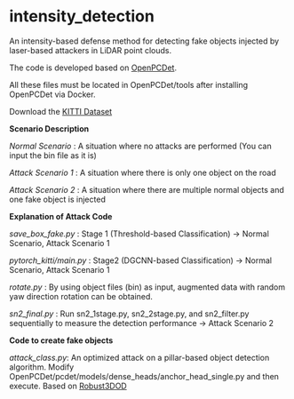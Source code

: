# intensity_detection

An intensity-based defense method for detecting fake objects injected by laser-based attackers in LiDAR point clouds.

The code is developed based on [OpenPCDet](https://github.com/open-mmlab/OpenPCDet).

All these files must be located in OpenPCDet/tools after installing OpenPCDet via Docker.

Download the [KITTI Dataset](https://www.cvlibs.net/datasets/kitti/eval_object.php?obj_benchmark=2d)



**Scenario Description**

*Normal Scenario* : A situation where no attacks are performed (You can input the bin file as it is)

*Attack Scenario 1* : A situation where there is only one object on the road

*Attack Scenario 2* : A situation where there are multiple normal objects and one fake object is injected

**Explanation of Attack Code**

*save_box_fake.py* : Stage 1 (Threshold-based Classification) → Normal Scenario, Attack Scenario 1

*pytorch_kitti/main.py* : Stage2 (DGCNN-based Classification) → Normal Scenario, Attack Scenario 1

*rotate.py* : By using object files (bin) as input, augmented data with random yaw direction rotation can be obtained.

*sn2_final.py* : Run sn2_1stage.py, sn2_2stage.py, and sn2_filter.py sequentially to measure the detection performance → Attack Scenario 2

**Code to create fake objects**

*attack_class.py*: An optimized attack on a pillar-based object detection algorithm.
Modify OpenPCDet/pcdet/models/dense_heads/anchor_head_single.py and then execute.
Based on [Robust3DOD](https://github.com/Eaphan/Robust3DOD)


